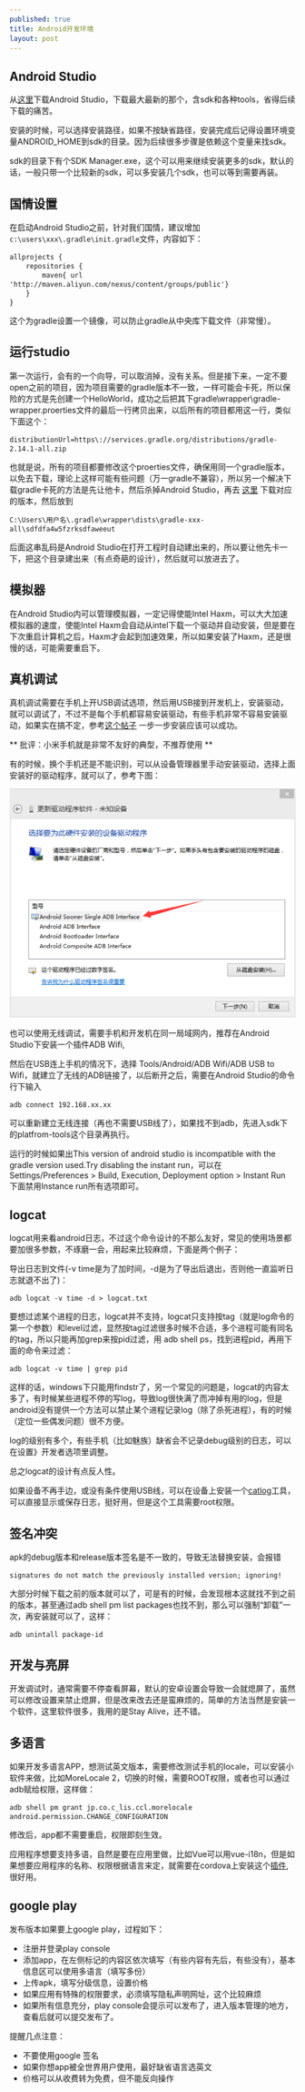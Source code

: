 ```yaml
---
published: true
title: Android开发环境
layout: post
---
```

## Android Studio

从[这里](http://www.androiddevtools.cn/)下载Android Studio，下载最大最新的那个，含sdk和各种tools，省得后续下载的痛苦。

安装的时候，可以选择安装路径，如果不按缺省路径，安装完成后记得设置环境变量ANDROID_HOME到sdk的目录。因为后续很多步骤是依赖这个变量来找sdk。

sdk的目录下有个SDK Manager.exe，这个可以用来继续安装更多的sdk，默认的话，一般只带一个比较新的sdk，可以多安装几个sdk，也可以等到需要再装。

## 国情设置

在启动Android Studio之前，针对我们国情，建议增加`c:\users\xxx\.gradle\init.gradle`文件，内容如下：

```
allprojects {
    repositories {
        maven{ url 'http://maven.aliyun.com/nexus/content/groups/public'}
    }
}
```

这个为gradle设置一个镜像，可以防止gradle从中央库下载文件（非常慢）。

## 运行studio

第一次运行，会有的一个向导，可以取消掉，没有关系。但是接下来，一定不要open之前的项目，因为项目需要的gradle版本不一致，一样可能会卡死，所以保险的方式是先创建一个HelloWorld，成功之后把其下gradle\wrapper\gradle-wrapper.proerties文件的最后一行拷贝出来，以后所有的项目都用这一行，类似下面这个：

```
distributionUrl=https\://services.gradle.org/distributions/gradle-2.14.1-all.zip
```

也就是说，所有的项目都要修改这个proerties文件，确保用同一个gradle版本，以免去下载，理论上这样可能有些问题（万一gradle不兼容），所以另一个解决下载gradle卡死的方法是先让他卡，然后杀掉Android Studio，再去 [这里](http://services.gradle.org/distributions/) 下载对应的版本，然后放到

```
C:\Users\用户名\.gradle\wrapper\dists\gradle-xxx-all\sdfdfa4w5fzrksdfaweeut
```

后面这串乱码是Android Studio在打开工程时自动建出来的，所以要让他先卡一下，把这个目录建出来（有点奇葩的设计），然后就可以放进去了。


## 模拟器

在Android Studio内可以管理模拟器，一定记得使能Intel Haxm，可以大大加速模拟器的速度，使能Intel Haxm会自动从intel下载一个驱动并自动安装，但是要在下次重启计算机之后，Haxm才会起到加速效果，所以如果安装了Haxm，还是很慢的话，可能需要重启下。

## 真机调试

真机调试需要在手机上开USB调试选项，然后用USB接到开发机上，安装驱动，就可以调试了，不过不是每个手机都容易安装驱动，有些手机非常不容易安装驱动，如果实在搞不定，参考[这个帖子](http://www.makeuseof.com/tag/android-wont-connect-windows-adb-fix-it-three-steps/) 一步一步安装应该可以成功。

** 批评：小米手机就是非常不友好的典型，不推荐使用 **

有的时候，换个手机还是不能识别，可以从设备管理器里手动安装驱动，选择上面安装好的驱动程序，就可以了，参考下图：

![](../../public/images/2017-12-02-15-49-37.png)

也可以使用无线调试，需要手机和开发机在同一局域网内，推荐在Android Studio下安装一个插件ADB Wifi, 

然后在USB连上手机的情况下，选择 Tools/Android/ADB Wifi/ADB USB to Wifi，就建立了无线的ADB链接了，以后断开之后，需要在Android Studio的命令行下输入

```
adb connect 192.168.xx.xx
```

可以重新建立无线连接（再也不需要USB线了），如果找不到adb，先进入sdk下的platfrom-tools这个目录再执行。

运行的时候如果出This version of android studio is incompatible with the gradle version used.Try disabling the instant run，可以在 Settings/Preferences > Build, Execution, Deployment option > Instant Run 下面禁用Instance run所有选项即可。

## logcat

logcat用来看android日志，不过这个命令设计的不那么友好，常见的使用场景都要加很多参数，不琢磨一会，用起来比较麻烦，下面是两个例子：

导出日志到文件(-v time是为了加时间，-d是为了导出后退出，否则他一直监听日志就退不出了)：

```
adb logcat -v time -d > logcat.txt 
```

要想过滤某个进程的日志，logcat并不支持，logcat只支持按tag（就是log命令的第一个参数）和level过滤，显然按tag过滤很多时候不合适，多个进程可能有同名的tag，所以只能再加grep来按pid过滤，用 adb shell ps，找到进程pid，再用下面的命令来过滤：

```
adb logcat -v time | grep pid
```

这样的话，windows下只能用findstr了，另一个常见的问题是，logcat的内容太多了，有时候某些进程不停的写log，导致log很快满了而冲掉有用的log，但是android没有提供一个方法可以禁止某个进程记录log（除了杀死进程），有的时候（定位一些偶发问题）很不方便。

log的级别有多个，有些手机（比如魅族）缺省会不记录debug级别的日志，可以在设置》开发者选项里调整。

总之logcat的设计有点反人性。

如果设备不再手边，或没有条件使用USB线，可以在设备上安装一个[catlog](https://play.google.com/store/apps/details?id=com.nolanlawson.logcat&hl=en)工具，可以直接显示或保存日志，挺好用，但是这个工具需要root权限。

## 签名冲突
apk的debug版本和release版本签名是不一致的，导致无法替换安装，会报错

```
signatures do not match the previously installed version; ignoring!
```

大部分时候下载之前的版本就可以了，可是有的时候，会发现根本这就找不到之前的版本，甚至通过adb shell pm list packages也找不到，那么可以强制“卸载”一次，再安装就可以了，这样：

```
adb unintall package-id
```

## 开发与亮屏

开发调试时，通常需要不停查看屏幕，默认的安卓设置会导致一会就熄屏了，虽然可以修改设置来禁止熄屏，但是改来改去还是蛮麻烦的，简单的方法当然是安装一个软件，这里软件很多，我用的是Stay Alive，还不错。

## 多语言
如果开发多语言APP，想测试英文版本，需要修改测试手机的locale，可以安装小软件来做，比如MoreLocale 2，切换的时候，需要ROOT权限，或者也可以通过adb赋给权限，这样做：
```
adb shell pm grant jp.co.c_lis.ccl.morelocale android.permission.CHANGE_CONFIGURATION
```
修改后，app都不需要重启，权限即刻生效。

应用程序想要支持多语，自然是要在应用里做，比如Vue可以用vue-i18n，但是如果想要应用程序的名称、权限根据语言来定，就需要在cordova上安装这个[插件](https://github.com/kelvinhokk/cordova-plugin-localization-strings),很好用。

## google play

发布版本如果要上google play，过程如下：

* 注册并登录play console
* 添加app，在左侧标记的内容区依次填写（有些内容有先后，有些没有），基本信息区可以使用多语言（填写多份）
* 上传apk，填写分级信息，设置价格
* 如果应用有特殊的权限要求，必须填写隐私声明网址，这个比较麻烦
* 如果所有信息充分，play console会提示可以发布了，进入版本管理的地方，查看后就可以提交发布了。

提醒几点注意：

* 不要使用google 签名
* 如果你想app被全世界用户使用，最好缺省语言选英文
* 价格可以从收费转为免费，但不能反向操作

